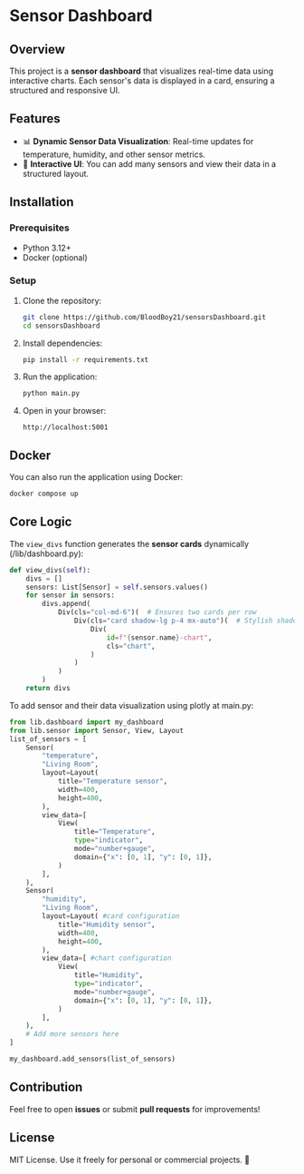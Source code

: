 # Sensor Dashboard

## Overview
This project is a **sensor dashboard** that visualizes real-time data using interactive charts. Each sensor's data is displayed in a card, ensuring a structured and responsive UI.

## Features
- 📊 **Dynamic Sensor Data Visualization**: Real-time updates for temperature, humidity, and other sensor metrics.
- 🌟 **Interactive UI**: You can add many sensors  and view their data in a structured layout.

## Installation

### Prerequisites
- Python 3.12+
- Docker (optional)

### Setup
1. Clone the repository:
   ```bash
   git clone https://github.com/BloodBoy21/sensorsDashboard.git
   cd sensorsDashboard
   ```
2. Install dependencies:
   ```bash
   pip install -r requirements.txt
   ```
3. Run the application:
   ```bash
   python main.py
   ```
4. Open in your browser:
   ```
   http://localhost:5001
   ```

## Docker
You can also run the application using Docker:
```bash
docker compose up
```


## Core Logic
The `view_divs` function generates the **sensor cards** dynamically (/lib/dashboard.py):
```python
def view_divs(self):
    divs = []
    sensors: List[Sensor] = self.sensors.values()
    for sensor in sensors:
        divs.append(
            Div(cls="col-md-6")(  # Ensures two cards per row
                Div(cls="card shadow-lg p-4 mx-auto")(  # Stylish shadow effect
                    Div(
                        id=f"{sensor.name}-chart",
                        cls="chart",
                    )
                )
            )
        )
    return divs
```

To add sensor and their data visualization using plotly at main.py:
```python
from lib.dashboard import my_dashboard
from lib.sensor import Sensor, View, Layout
list_of_sensors = [
    Sensor(
        "temperature",
        "Living Room",
        layout=Layout(
            title="Temperature sensor",
            width=400,
            height=400,
        ),
        view_data=[
            View(
                title="Temperature",
                type="indicator",
                mode="number+gauge",
                domain={"x": [0, 1], "y": [0, 1]},
            )
        ],
    ),
    Sensor(
        "humidity",
        "Living Room",
        layout=Layout( #card configuration
            title="Humidity sensor",
            width=400,
            height=400,
        ),
        view_data=[ #chart configuration
            View(
                title="Humidity",
                type="indicator",
                mode="number+gauge",
                domain={"x": [0, 1], "y": [0, 1]},
            )
        ],
    ),
    # Add more sensors here
]

my_dashboard.add_sensors(list_of_sensors)
```

## Contribution
Feel free to open **issues** or submit **pull requests** for improvements!

## License
MIT License. Use it freely for personal or commercial projects. 🚀

